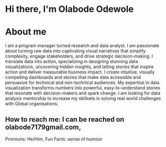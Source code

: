 # Hi there, I'm Olabode Odewole

# About me

I am a program manager turned research and data analyst. I am passionate about turning raw data into captivating visual narratives that simplify complexity, engage stakeholders, and drive strategic decision-making. I translate data into action, specializing in designing stunning data visualizations, uncovering hidden insights, and telling stories that inspire action and deliver measurable business impact. I create intuitive, visually compelling dashboards and stories that make data accessible and persuasive for technical and non-technical audiences. My expertise in data visualization transforms numbers into powerful, easy-to-understand stories that resonate with decision-makers and spark change. I am looking for data analysis mentorship to increase my skillsets in solving real world challenges with Global organisations.

## How to reach me: I can be reached on olabode7179gmail.com,
Pronouns: He/Him,
Fun Facts: sense of humour

